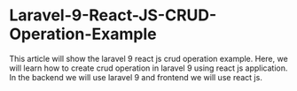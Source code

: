 # Laravel-9-React-JS-CRUD-Operation-Example
This article will show the laravel 9 react js crud operation example. Here, we will learn how to create crud operation in laravel 9 using react js application. In the backend we will use laravel 9 and frontend we will use react js.
